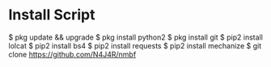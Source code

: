 # Install Script 
 $ pkg update && upgrade
 $ pkg install python2
 $ pkg install git
 $ pip2 install lolcat
 $ pip2 install bs4
 $ pip2 install requests
 $ pip2 install mechanize
 $ git clone https://github.com/N4J4R/nmbf
